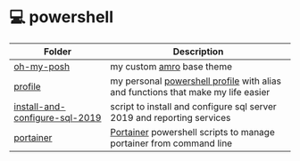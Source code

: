 # :computer: powershell

| Folder                                                             | Description                                                                                                                                                                            |
| ------------------------------------------------------------------ | -------------------------------------------------------------------------------------------------------------------------------------------------------------------------------------- |
| [oh-my-posh](/oh-my-posh/)                                         | my custom [amro](https://github.com/JanDeDobbeleer/oh-my-posh/blob/main/themes/amro.omp.json) base theme                                                                               |
| [profile](/profile/)                                               | my personal [powershell profile](https://learn.microsoft.com/en-us/powershell/module/microsoft.powershell.core/about/about_profiles) with alias and functions that make my life easier |
| [install-and-configure-sql-2019](/install-and-configure-sql-2019/) | script to install and configure sql server 2019 and reporting services                                                                                                                 |
| [portainer](/portainer/)                                           | [Portainer](https://www.portainer.io/) powershell scripts to manage portainer from command line                                                                                        |